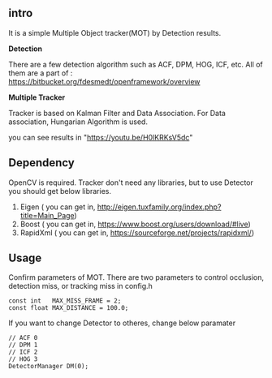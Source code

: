 ## intro

It is a simple Multiple Object tracker(MOT) by Detection results. 

__Detection__

There are a few detection algorithm such as ACF, DPM, HOG, ICF, etc. All of them are a part of : https://bitbucket.org/fdesmedt/openframework/overview

__Multiple Tracker__

Tracker is based on Kalman Filter and Data Association. For Data association, Hungarian Algorithm is used. 

you can see results in "https://youtu.be/H0lKRKsV5dc"

## Dependency
OpenCV is required.
Tracker don't need any libraries, but to use Detector you should get below libraries.
1. Eigen ( you can get in, http://eigen.tuxfamily.org/index.php?title=Main_Page)
2. Boost ( you can get in, https://www.boost.org/users/download/#live)
3. RapidXml ( you can get in, https://sourceforge.net/projects/rapidxml/)

## Usage
Confirm parameters of MOT. There are two parameters to control occlusion, detection miss, or tracking miss in config.h
```
const int   MAX_MISS_FRAME = 2;
const float MAX_DISTANCE = 100.0;
```
If you want to change Detector to otheres, change below paramater
```
// ACF 0
// DPM 1
// ICF 2
// HOG 3
DetectorManager DM(0);
``` 
